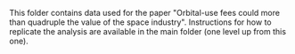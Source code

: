 This folder contains data used for the paper "Orbital-use fees could more than quadruple the value of the space industry". Instructions for how to replicate the analysis are available in the main folder (one level up from this one).